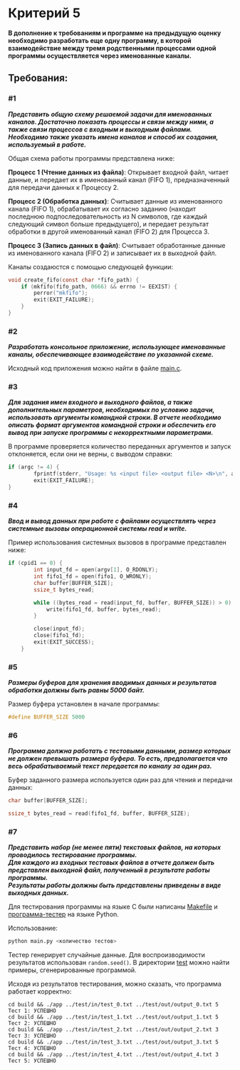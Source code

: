 # Критерий 5
**В дополнение к требованиям и программе на предыдущую оценку необходимо разработать еще одну программу, в которой взаимодействие между тремя родственными процессами одной программы осуществляется через именованные каналы.**

## Требования:

### #1
***Представить общую схему решаемой задачи для именованных каналов. Достаточно показать процессы и связи между ними, а также связи процессов с входным и выходным файлами. Необходимо также указать имена каналов и способ их создания, используемый в работе.***

Общая схема работы программы представлена ниже:

**Процесс 1 (Чтение данных из файла)**: Открывает входной файл, читает данные, и передает их в именованный канал (FIFO 1), предназначенный для передачи данных к Процессу 2.

**Процесс 2 (Обработка данных)**: Считывает данные из именованного канала (FIFO 1), обрабатывает их согласно заданию (находит последнюю подпоследовательность из N символов, где каждый следующий символ больше предыдущего), и передает результат обработки в другой именованный канал (FIFO 2) для Процесса 3.

**Процесс 3 (Запись данных в файл)**: Считывает обработанные данные из именованного канала (FIFO 2) и записывает их в выходной файл.

Каналы создаюстся с помощью следующей функции:
```c
void create_fifo(const char *fifo_path) {
    if (mkfifo(fifo_path, 0666) && errno != EEXIST) {
        perror("mkfifo");
        exit(EXIT_FAILURE);
    }
}
```

### #2
***Разработать консольное приложение, использующее именованные каналы, обеспечивающее взаимодействие по указанной схеме.***

Исходный код приложения можно найти в файле [main.c](main.c).

### #3
***Для задания имен входного и выходного файлов, а также дополнительных параметров, необходимых по условию задачи, использовать аргументы командной строки. В отчете необходимо описать формат аргументов командной строки и обеспечить его вывод при запуске программы с некорректными параметрами.***

В программе проверяется количество переданных аргументов и запуск отклоняется, если они не верны, с выводом справки:
```c
if (argc != 4) {
        fprintf(stderr, "Usage: %s <input file> <output file> <N>\n", argv[0]);
        exit(EXIT_FAILURE);
}
```

### #4
***Ввод и вывод данных при работе с файлами осуществлять через
системные вызовы операционной системы read и write.***

Пример использования системных вызовов в программе представлен ниже:
```c
if (cpid1 == 0) {
        int input_fd = open(argv[1], O_RDONLY);
        int fifo1_fd = open(fifo1, O_WRONLY);
        char buffer[BUFFER_SIZE];
        ssize_t bytes_read;

        while ((bytes_read = read(input_fd, buffer, BUFFER_SIZE)) > 0) {
            write(fifo1_fd, buffer, bytes_read);
        }

        close(input_fd);
        close(fifo1_fd);
        exit(EXIT_SUCCESS);
    }
```

### #5
***Размеры буферов для хранения вводимых данных и результатов
обработки должны быть равны 5000 байт.***

Размер буфера установлен в начале программы:
```c
#define BUFFER_SIZE 5000
```

### #6
***Программа должна работать с тестовыми данными, размер которых не должен превышать размера буфера. То есть, предполагается что весь обрабатываемый текст передается по каналу за один раз.***

Буфер заданного размера используется один раз для чтения и передачи данных:
```c
char buffer[BUFFER_SIZE];
```
```c
ssize_t bytes_read = read(fifo1_fd, buffer, BUFFER_SIZE);
```

### #7
***Представить набор (не менее пяти) текстовых файлов, на которых проводилось тестирование программы.\
Для каждого из входных тестовых файлов в отчете должен быть представлен выходной файл, полученный в результате работы программы.\
Результаты работы должны быть представлены приведены в виде выходных данных.***

Для тестирования программы на языке C были написаны [Makefile](Makefile) и [программа-тестер](main.py) на языке Python.

Использование:
```bash
python main.py <количество тестов>
```

Тестер генерирует случайные данные. Для воспроизводимости результатов использован `random.seed()`. В директории [test](./test/) можно найти примеры, сгенерированные программой.

Исходя из результатов тестирования, можно сказать, что программа работает корректно:
```
cd build && ./app ../test/in/test_0.txt ../test/out/output_0.txt 5
Тест 1: УСПЕШНО
cd build && ./app ../test/in/test_1.txt ../test/out/output_1.txt 5
Тест 2: УСПЕШНО
cd build && ./app ../test/in/test_2.txt ../test/out/output_2.txt 3
Тест 3: УСПЕШНО
cd build && ./app ../test/in/test_3.txt ../test/out/output_3.txt 5
Тест 4: УСПЕШНО
cd build && ./app ../test/in/test_4.txt ../test/out/output_4.txt 3
Тест 5: УСПЕШНО
```